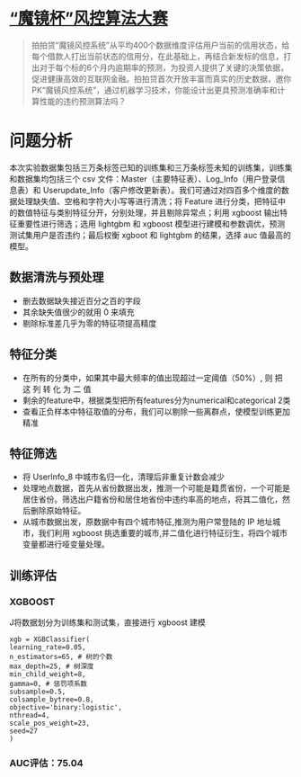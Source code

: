 # [“魔镜杯”风控算法大赛](https://www.kesci.com/apps/home/#!/competition/56cd5f02b89b5bd026cb39c9/content/0)

> 拍拍贷“魔镜风控系统”从平均400个数据维度评估用户当前的信用状态，给每个借款人打出当前状态的信用分，在此基础上，再结合新发标的信息，打出对于每个标的6个月内逾期率的预测，为投资人提供了关键的决策依据，促进健康高效的互联网金融。拍拍贷首次开放丰富而真实的历史数据，邀你PK“魔镜风控系统”，通过机器学习技术，你能设计出更具预测准确率和计算性能的违约预测算法吗？

# 问题分析

​	本次实验数据集包括三万条标签已知的训练集和三万条标签未知的训练集，训练集和数据集均包括三个 csv 文件：Master（主要特征表）、Log_Info（用户登录信息表）和 Userupdate_Info（客户修改更新表）。我们可通过对四百多个维度的数据处理缺失值、空格和字符大小写等进行清洗；将 Feature 进行分类，把特征中的数值特征与类别特征分开，分别处理，并且剔除异常点；利用 xgboost 输出特征重要性进行筛选；选用 lightgbm 和 xgboost 模型进行建模和参数调优，预测测试集用户是否违约；最后权衡 xgboot 和 lightgbm 的结果，选择 auc 值最高的模型。

## 数据清洗与预处理

- 删去数据缺失接近百分之百的字段
- 其余缺失值很少的就用 0 来填充
- 剔除标准差几乎为零的特征项提高精度

## 特征分类

- 在所有的分类中，如果其中最大频率的值出现超过一定阈值（50%）, 则 把 这 列 转 化 为 二 值
- 剩余的feature中，根据类型把所有features分为numerical和categorical 2类
- 查看正负样本中特征取值的分布，我们可以剔除一些离群点，使模型训练更加精准

## 特征筛选

- 将 UserInfo_8 中城市名归一化，清理后非重复计数会减少
- 处理地点数据，首先从省份数据出发，推测一个可能是籍贯省份，一个可能是居住省份。筛选出户籍省份和居住地省份中违约率高的地点，将其二值化，然后删除原始特征。
- 从城市数据出发，原数据中有四个城市特征,推测为用户常登陆的 IP 地址城市，我们利用 xgboost 挑选重要的城市,并二值化进行特征衍生，将四个城市变量都进行哑变量处理。

##  训练评估

### XGBOOST

J将数据划分为训练集和测试集，直接进行 xgboost 建模

```
xgb = XGBClassifier(
learning_rate=0.05,
n_estimators=65, # 树的个数
max_depth=25, # 树深度
min_child_weight=8,
gamma=0, # 惩罚项系数
subsample=0.5,
colsample_bytree=0.8,
objective='binary:logistic',
nthread=4,
scale_pos_weight=23,
seed=27
)
```

### AUC评估：75.04
